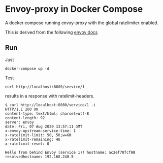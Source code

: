 # Envoy-proxy in Docker Compose

A docker compose running envoy-proxy with the global ratelimiter enabled.

This is derived from the following 
[envoy docs](https://www.envoyproxy.io/docs/envoy/latest/start/sandboxes/front_proxy.html)

## Run

Just 

```
docker-compose up -d 
```


Test

```
curl http://localhost:8080/service/1
```

results in a response with ratelimit-headers.

```
$ curl http://localhost:8080/service/1 -i
HTTP/1.1 200 OK
content-type: text/html; charset=utf-8
content-length: 92
server: envoy
date: Fri, 07 Aug 2020 13:57:11 GMT
x-envoy-upstream-service-time: 1
x-ratelimit-limit: 50, 50;w=60
x-ratelimit-remaining: 48
x-ratelimit-reset: 0

Hello from behind Envoy (service 1)! hostname: ac2ef78fcf98 resolvedhostname: 192.168.240.5

```
